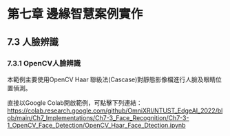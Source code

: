 #  第七章 邊緣智慧案例實作
## 7.3 人臉辨識
### 7.3.1 OpenCV人臉辨識

本範例主要使用OpenCV Haar 聯級法(Cascase)對靜態影像檔進行人臉及眼睛位置偵測。  

直接以Google Colab開啟範例，可點擊下列連結：  
https://colab.research.google.com/github/OmniXRI/NTUST_EdgeAI_2022/blob/main/Ch7_Implementations/Ch7-3_Face_Recognition/Ch7-3-1_OpenCV_Face_Detection/OpenCV_Haar_Face_Dtection.ipynb
